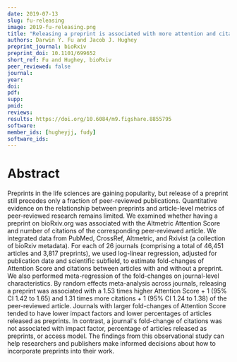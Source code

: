 ```yaml
---
date: 2019-07-13
slug: fu-releasing
image: 2019-fu-releasing.png
title: "Releasing a preprint is associated with more attention and citations"
authors: Darwin Y. Fu and Jacob J. Hughey
preprint_journal: bioRxiv
preprint_doi: 10.1101/699652
short_ref: Fu and Hughey, bioRxiv
peer_reviewed: false
journal: 
year: 
doi: 
pdf: 
supp: 
pmid: 
reviews: 
results: https://doi.org/10.6084/m9.figshare.8855795
software: 
member_ids: [hugheyjj, fudy]
software_ids: 
---
```


# Abstract

Preprints in the life sciences are gaining popularity, but release of a preprint still precedes only a fraction of peer-reviewed publications. Quantitative evidence on the relationship between preprints and article-level metrics of peer-reviewed research remains limited. We examined whether having a preprint on bioRxiv.org was associated with the Altmetric Attention Score and number of citations of the corresponding peer-reviewed article. We integrated data from PubMed, CrossRef, Altmetric, and Rxivist (a collection of bioRxiv metadata). For each of 26 journals (comprising a total of 46,451 articles and 3,817 preprints), we used log-linear regression, adjusted for publication date and scientific subfield, to estimate fold-changes of Attention Score and citations between articles with and without a preprint. We also performed meta-regression of the fold-changes on journal-level characteristics. By random effects meta-analysis across journals, releasing a preprint was associated with a 1.53 times higher Attention Score + 1 (95% CI 1.42 to 1.65) and 1.31 times more citations + 1 (95% CI 1.24 to 1.38) of the peer-reviewed article. Journals with larger fold-changes of Attention Score tended to have lower impact factors and lower percentages of articles released as preprints. In contrast, a journal's fold-change of citations was not associated with impact factor, percentage of articles released as preprints, or access model. The findings from this observational study can help researchers and publishers make informed decisions about how to incorporate preprints into their work.